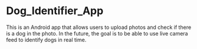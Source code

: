 # Dog_Identifier_App

This is an Android app that allows users to upload photos and check if there is a dog in the photo.
In the future, the goal is to be able to use live camera feed to identify dogs in real time.


